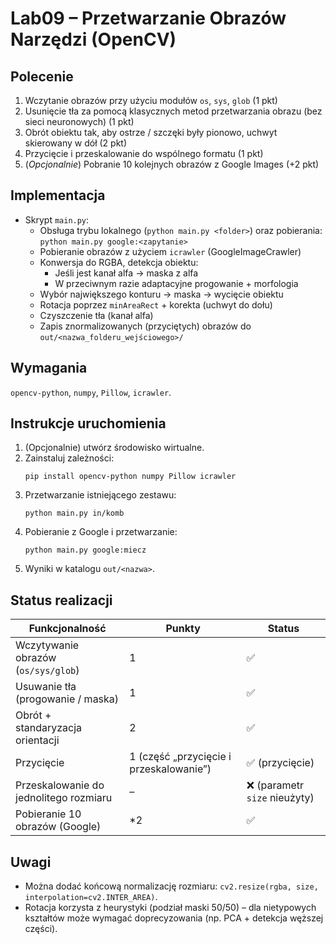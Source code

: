 # Lab09 – Przetwarzanie Obrazów Narzędzi (OpenCV)

## Polecenie
1. Wczytanie obrazów przy użyciu modułów `os`, `sys`, `glob` (1 pkt)
2. Usunięcie tła za pomocą klasycznych metod przetwarzania obrazu (bez sieci neuronowych) (1 pkt)
3. Obrót obiektu tak, aby ostrze / szczęki były pionowo, uchwyt skierowany w dół (2 pkt)
4. Przycięcie i przeskalowanie do wspólnego formatu (1 pkt)
5. (*Opcjonalnie*) Pobranie 10 kolejnych obrazów z Google Images (+2 pkt)

## Implementacja
- Skrypt `main.py`:
  - Obsługa trybu lokalnego (`python main.py <folder>`) oraz pobierania: `python main.py google:<zapytanie>`
  - Pobieranie obrazów z użyciem `icrawler` (GoogleImageCrawler)
  - Konwersja do RGBA, detekcja obiektu:
    - Jeśli jest kanał alfa → maska z alfa
    - W przeciwnym razie adaptacyjne progowanie + morfologia
  - Wybór największego konturu → maska → wycięcie obiektu
  - Rotacja poprzez `minAreaRect` + korekta (uchwyt do dołu)
  - Czyszczenie tła (kanał alfa)
  - Zapis znormalizowanych (przyciętych) obrazów do `out/<nazwa_folderu_wejściowego>/`

## Wymagania
`opencv-python`, `numpy`, `Pillow`, `icrawler`.

## Instrukcje uruchomienia
1. (Opcjonalnie) utwórz środowisko wirtualne.
2. Zainstaluj zależności:
   ```
   pip install opencv-python numpy Pillow icrawler
   ```
3. Przetwarzanie istniejącego zestawu:
   ```
   python main.py in/komb
   ```
4. Pobieranie z Google i przetwarzanie:
   ```
   python main.py google:miecz
   ```
5. Wyniki w katalogu `out/<nazwa>`.

## Status realizacji
| Funkcjonalność | Punkty | Status |
|----------------|--------|--------|
| Wczytywanie obrazów (`os/sys/glob`) | 1 | ✅ |
| Usuwanie tła (progowanie / maska) | 1 | ✅ |
| Obrót + standaryzacja orientacji | 2 | ✅ |
| Przycięcie | 1 (część „przycięcie i przeskalowanie”) | ✅ (przycięcie) |
| Przeskalowanie do jednolitego rozmiaru | – | ❌ (parametr `size` nieużyty) |
| Pobieranie 10 obrazów (Google) | *2 | ✅ |

## Uwagi
- Można dodać końcową normalizację rozmiaru: `cv2.resize(rgba, size, interpolation=cv2.INTER_AREA)`.
- Rotacja korzysta z heurystyki (podział maski 50/50) – dla nietypowych kształtów może wymagać doprecyzowania (np. PCA + detekcja węższej części).
